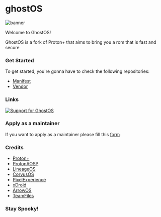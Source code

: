 # ghostOS

![banner](https://i.imgur.com/jGeuxwb.png)

Welcome to GhostOS!

GhostOS is a fork of Proton+ that aims to bring you a rom that is fast and secure

### Get Started

To get started, you're gonna have to check the following repositories:

- [Manifest](https://github.com/Ghost-OS-AOSP/manifest)
- [Vendor](https://github.com/Ghost-OS-AOSP/vendor_ghost)

### Links

<a href="https://t.me/GhostOS_AOSP"> <img src="https://img.shields.io/badge/telegram-Support_Group-informational?style=for-the-badge&labelColor=121217&logo=telegram" alt="Support for GhostOS" /></a>

### Apply as a maintainer

If you want to apply as a maintainer please fill this [form](https://forms.gle/gtV3kKWVT1SzLEjM7)

### Credits

 - [Proton+](https://github.com/protonplus-org/)
 - [ProtonAOSP](https://github.com/protonaosp) 
 - [LineageOS](https://github.com/lineageos) 
 - [CorvusOS](https://github.com/Corvus-R)
 - [PixelExperience](https://github.com/pixelexperience)
 - [xDroid](https://github.com/xdroid-oss)
 - [ArrowOS](https://github.com/arrowos)
 - [TeamFiles](https://t.me/modulesrepo)

### Stay Spooky!
